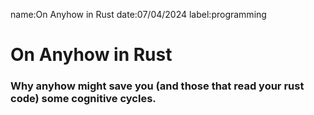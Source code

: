 name:On Anyhow in Rust
date:07/04/2024
label:programming

# On Anyhow in Rust

### Why anyhow might save you (and those that read your rust code) some cognitive cycles.
